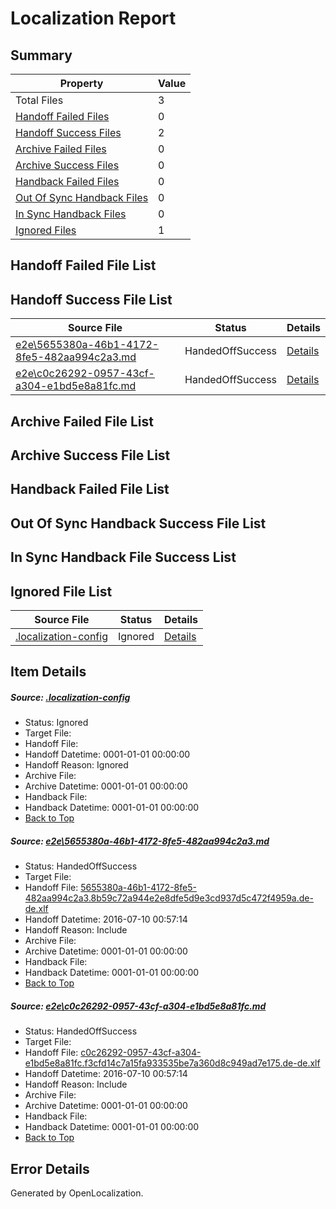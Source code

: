 # <a name='report-top'></a> Localization Report

## Summary
 Property | Value 
 -------- | ----- 
 Total Files | 3
[ Handoff Failed Files ](#handoff-failed-list)| 0
[ Handoff Success Files ](#handoff-success-list)| 2
[ Archive Failed Files ](#archive-failed-list)| 0
[ Archive Success Files ](#archive-success-list)| 0
[ Handback Failed Files ](#handback-failed-list)| 0
[ Out Of Sync Handback Files ](#outofsync-handback-success-list)| 0
[ In Sync Handback Files ](#insync-handback-success-list)| 0
[ Ignored Files ](#ignored-list)| 1

## <a name='handoff-failed-list'></a> Handoff Failed File List

## <a name='handoff-success-list'></a> Handoff Success File List
 Source File | Status | Details 
 ----------- | ------ | ------- 
 [e2e\5655380a-46b1-4172-8fe5-482aa994c2a3.md](https://github.com/OpenLocalizationTestOrg/oltest/blob/33418061040c8f7f58c84073a935f82b1b8afbbe/e2e/5655380a-46b1-4172-8fe5-482aa994c2a3.md) | HandedOffSuccess | [Details](#3814a58fda65563a7ff4dfde7cceeeeb44f846791)
 [e2e\c0c26292-0957-43cf-a304-e1bd5e8a81fc.md](https://github.com/OpenLocalizationTestOrg/oltest/blob/33418061040c8f7f58c84073a935f82b1b8afbbe/e2e/c0c26292-0957-43cf-a304-e1bd5e8a81fc.md) | HandedOffSuccess | [Details](#93025b46edf7194923607c4f9e34c34b299908362)

## <a name='archive-failed-list'></a> Archive Failed File List

## <a name='archive-success-list'></a> Archive Success File List

## <a name='handback-failed-list'></a> Handback Failed File List

## <a name='outofsync-handback-success-list'></a> Out Of Sync Handback Success File List

## <a name='insync-handback-success-list'></a> In Sync Handback File Success List

## <a name='ignored-list'></a> Ignored File List
 Source File | Status | Details 
 ----------- | ------ | ------- 
 [.localization-config](https://github.com/OpenLocalizationTestOrg/oltest/blob/33418061040c8f7f58c84073a935f82b1b8afbbe/.localization-config) | Ignored | [Details](#3d4f252ac210baf56311d7e97dcc2db10974dbd20)

## Item Details
##### <a name='3d4f252ac210baf56311d7e97dcc2db10974dbd20'></a> Source: [.localization-config](https://github.com/OpenLocalizationTestOrg/oltest/blob/33418061040c8f7f58c84073a935f82b1b8afbbe/.localization-config)
* Status: Ignored
* Target File: 
* Handoff File: 
* Handoff Datetime: 0001-01-01 00:00:00
* Handoff Reason: Ignored
* Archive File: 
* Archive Datetime: 0001-01-01 00:00:00
* Handback File: 
* Handback Datetime: 0001-01-01 00:00:00
* [Back to Top](#report-top)

##### <a name='3814a58fda65563a7ff4dfde7cceeeeb44f846791'></a> Source: [e2e\5655380a-46b1-4172-8fe5-482aa994c2a3.md](https://github.com/OpenLocalizationTestOrg/oltest/blob/33418061040c8f7f58c84073a935f82b1b8afbbe/e2e/5655380a-46b1-4172-8fe5-482aa994c2a3.md)
* Status: HandedOffSuccess
* Target File: 
* Handoff File: [5655380a-46b1-4172-8fe5-482aa994c2a3.8b59c72a944e2e8dfe5d9e3cd937d5c472f4959a.de-de.xlf](https://github.com/OpenLocalizationTestOrg/olhandoff-e2e/blob/f710098361c3b08769588a9ecf39826c4b4b3176/ol-handoff/OpenLocalizationTestOrg/oltest-dede-fly/ci/ht/5655380a-46b1-4172-8fe5-482aa994c2a3.8b59c72a944e2e8dfe5d9e3cd937d5c472f4959a.de-de.xlf)
* Handoff Datetime: 2016-07-10 00:57:14
* Handoff Reason: Include
* Archive File: 
* Archive Datetime: 0001-01-01 00:00:00
* Handback File: 
* Handback Datetime: 0001-01-01 00:00:00
* [Back to Top](#report-top)

##### <a name='93025b46edf7194923607c4f9e34c34b299908362'></a> Source: [e2e\c0c26292-0957-43cf-a304-e1bd5e8a81fc.md](https://github.com/OpenLocalizationTestOrg/oltest/blob/33418061040c8f7f58c84073a935f82b1b8afbbe/e2e/c0c26292-0957-43cf-a304-e1bd5e8a81fc.md)
* Status: HandedOffSuccess
* Target File: 
* Handoff File: [c0c26292-0957-43cf-a304-e1bd5e8a81fc.f3cfd14c7a15fa933535be7a360d8c949ad7e175.de-de.xlf](https://github.com/OpenLocalizationTestOrg/olhandoff-e2e/blob/f710098361c3b08769588a9ecf39826c4b4b3176/ol-handoff/OpenLocalizationTestOrg/oltest-dede-fly/ci/ht/c0c26292-0957-43cf-a304-e1bd5e8a81fc.f3cfd14c7a15fa933535be7a360d8c949ad7e175.de-de.xlf)
* Handoff Datetime: 2016-07-10 00:57:14
* Handoff Reason: Include
* Archive File: 
* Archive Datetime: 0001-01-01 00:00:00
* Handback File: 
* Handback Datetime: 0001-01-01 00:00:00
* [Back to Top](#report-top)


## Error Details

Generated by OpenLocalization.
